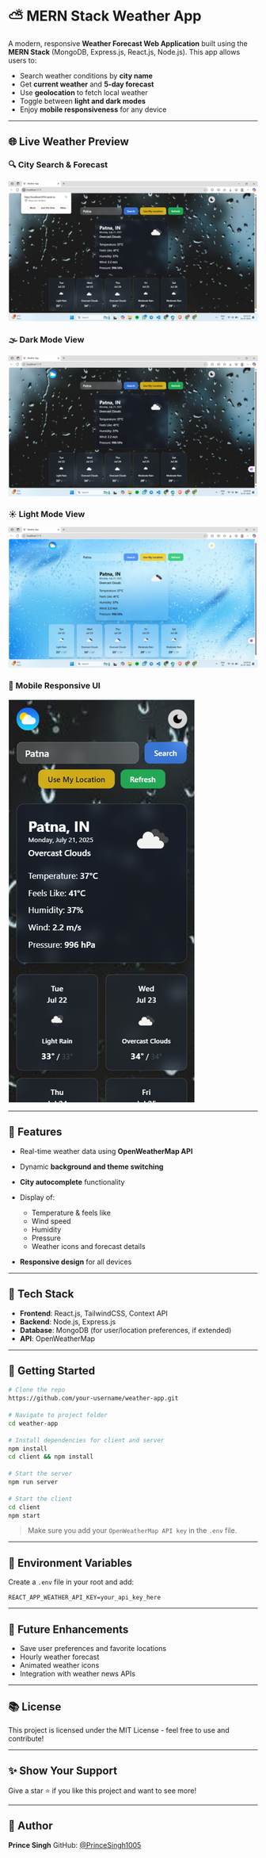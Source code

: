 # ⛅️ MERN Stack Weather App

A modern, responsive **Weather Forecast Web Application** built using the **MERN Stack** (MongoDB, Express.js, React.js, Node.js). This app allows users to:

* Search weather conditions by **city name**
* Get **current weather** and **5-day forecast**
* Use **geolocation** to fetch local weather
* Toggle between **light and dark modes**
* Enjoy **mobile responsiveness** for any device

---

## 🌐 Live Weather Preview

### 🔍 City Search & Forecast

![Current Location](./public/assets/CurrentLocation.png)

### 🌫️ Dark Mode View

![Dark Mode](./public/assets/DarkMode.png)

### ☀️ Light Mode View

![Light Mode](./public/assets/LightMode.png)

### 📱 Mobile Responsive UI

![Mobile View](./public/assets/MobileView.png)

---

## 🚀 Features

* Real-time weather data using **OpenWeatherMap API**
* Dynamic **background and theme switching**
* **City autocomplete** functionality
* Display of:

  * Temperature & feels like
  * Wind speed
  * Humidity
  * Pressure
  * Weather icons and forecast details
* **Responsive design** for all devices

---

## 🧱 Tech Stack

* **Frontend**: React.js, TailwindCSS, Context API
* **Backend**: Node.js, Express.js
* **Database**: MongoDB (for user/location preferences, if extended)
* **API**: OpenWeatherMap

---

## 🔧 Getting Started

```bash
# Clone the repo
https://github.com/your-username/weather-app.git

# Navigate to project folder
cd weather-app

# Install dependencies for client and server
npm install
cd client && npm install

# Start the server
npm run server

# Start the client
cd client
npm start
```

> Make sure you add your `OpenWeatherMap API key` in the `.env` file.

---

## 📄 Environment Variables

Create a `.env` file in your root and add:

```env
REACT_APP_WEATHER_API_KEY=your_api_key_here
```

---

## 🚀 Future Enhancements

* Save user preferences and favorite locations
* Hourly weather forecast
* Animated weather icons
* Integration with weather news APIs

---

## 📚 License

This project is licensed under the MIT License - feel free to use and contribute!

---

## ✨ Show Your Support

Give a star ⭐ if you like this project and want to see more!

---


## 👤 Author

**Prince Singh**
GitHub: [@PrinceSingh1005](https://github.com/PrinceSingh1005)
